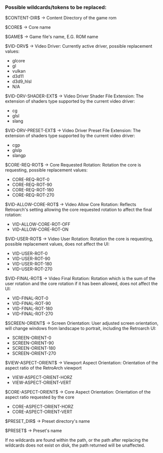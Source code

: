 ### Possible wildcards/tokens to be replaced:

\$CONTENT-DIR\$ -> Content Directory of the game rom

\$CORE\$ -> Core name

\$GAME\$ -> Game file's name, E.G. ROM name

\$VID-DRV\$ -> Video Driver: Currently active driver, possible replacement values:

* glcore
* gl
* vulkan
* d3d11
* d3d9_hlsl
* N/A

\$VID-DRV-SHADER-EXT\$ -> Video Driver Shader File Extension: The extension of shaders type supported by the current video driver:

* cg
* glsl
* slang

\$VID-DRV-PRESET-EXT\$ -> Video Driver Preset File Extension: The extension of shaders type supported by the current video driver:

* cgp
* glslp
* slangp

\$CORE-REQ-ROT\$ -> Core Requested Rotation: Rotation the core is requesting, possible replacement values:

* CORE-REQ-ROT-0
* CORE-REQ-ROT-90
* CORE-REQ-ROT-180
* CORE-REQ-ROT-270

\$VID-ALLOW-CORE-ROT\$ -> Video Allow Core Rotation: Reflects Retroarch's setting allowing the core requested rotation to affect the final rotation:

* VID-ALLOW-CORE-ROT-OFF
* VID-ALLOW-CORE-ROT-ON

\$VID-USER-ROT\$ -> Video User Rotation: Rotation the core is requesting, possible replacement values, does not affect the UI:

* VID-USER-ROT-0
* VID-USER-ROT-90
* VID-USER-ROT-180
* VID-USER-ROT-270

\$VID-FINAL-ROT\$ -> Video Final Rotation: Rotation which is the sum of the user rotation and the core rotation if it has been allowed, does not affect the UI:

* VID-FINAL-ROT-0
* VID-FINAL-ROT-90
* VID-FINAL-ROT-180
* VID-FINAL-ROT-270

\$SCREEN-ORIENT\$ -> Screen Orientation: User adjusted screen orientation, will change windows from landscape to portrait, including the Retroarch UI:

* SCREEN-ORIENT-0
* SCREEN-ORIENT-90
* SCREEN-ORIENT-180
* SCREEN-ORIENT-270

\$VIEW-ASPECT-ORIENT\$ -> Viewport Aspect Orientation: Orientation of the aspect ratio of the RetroArch viewport

* VIEW-ASPECT-ORIENT-HORZ
* VIEW-ASPECT-ORIENT-VERT

\$CORE-ASPECT-ORIENT\$ -> Core Aspect Orientation: Orientation of the aspect ratio requested by the core

* CORE-ASPECT-ORIENT-HORZ
* CORE-ASPECT-ORIENT-VERT

\$PRESET_DIR\$ -> Preset directory's name

\$PRESET\$ -> Preset's name

If no wildcards are found within the path, or the path after replacing the wildcards does not exist on disk, the path returned will be unaffected.